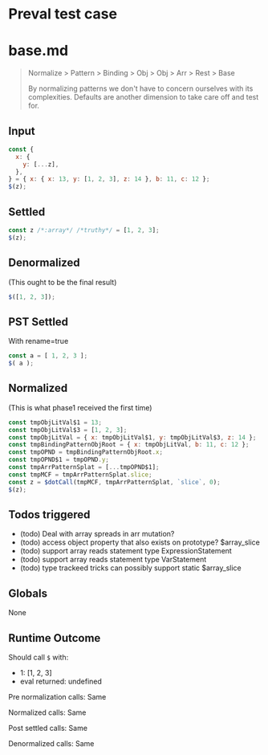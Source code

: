 # Preval test case

# base.md

> Normalize > Pattern > Binding > Obj > Obj > Arr > Rest > Base
>
> By normalizing patterns we don't have to concern ourselves with its complexities. Defaults are another dimension to take care off and test for.

## Input

`````js filename=intro
const {
  x: {
    y: [...z],
  },
} = { x: { x: 13, y: [1, 2, 3], z: 14 }, b: 11, c: 12 };
$(z);
`````


## Settled


`````js filename=intro
const z /*:array*/ /*truthy*/ = [1, 2, 3];
$(z);
`````


## Denormalized
(This ought to be the final result)

`````js filename=intro
$([1, 2, 3]);
`````


## PST Settled
With rename=true

`````js filename=intro
const a = [ 1, 2, 3 ];
$( a );
`````


## Normalized
(This is what phase1 received the first time)

`````js filename=intro
const tmpObjLitVal$1 = 13;
const tmpObjLitVal$3 = [1, 2, 3];
const tmpObjLitVal = { x: tmpObjLitVal$1, y: tmpObjLitVal$3, z: 14 };
const tmpBindingPatternObjRoot = { x: tmpObjLitVal, b: 11, c: 12 };
const tmpOPND = tmpBindingPatternObjRoot.x;
const tmpOPND$1 = tmpOPND.y;
const tmpArrPatternSplat = [...tmpOPND$1];
const tmpMCF = tmpArrPatternSplat.slice;
const z = $dotCall(tmpMCF, tmpArrPatternSplat, `slice`, 0);
$(z);
`````


## Todos triggered


- (todo) Deal with array spreads in arr mutation?
- (todo) access object property that also exists on prototype? $array_slice
- (todo) support array reads statement type ExpressionStatement
- (todo) support array reads statement type VarStatement
- (todo) type trackeed tricks can possibly support static $array_slice


## Globals


None


## Runtime Outcome


Should call `$` with:
 - 1: [1, 2, 3]
 - eval returned: undefined

Pre normalization calls: Same

Normalized calls: Same

Post settled calls: Same

Denormalized calls: Same
